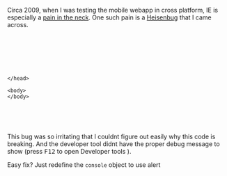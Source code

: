 Circa 2009, when I was testing the mobile webapp in cross platform, IE is especially a [pain in the neck](http://www.maheshsubramaniya.com/article/ie-6-and-ie-7-radio-buttons-doesnt-select.html). One such pain is a [Heisenbug](http://www.catb.org/jargon/html/H/heisenbug.html) that I came across.

<pre>

<html>
    <head>
        <script>
			console.log('heisenbug');
			alert('if you see this, then no heisenbug');
		</script>

    </head>

	<body>
	</body>

</html>

</pre>

This bug was so irritating that I couldnt figure out easily why this code is breaking. And the developer tool didnt have the proper debug message to show (press <kbd>F12</kbd> to open Developer tools ). 

Easy fix? Just  redefine the <code>console</code> object to use alert

<pre>
<script>
console.log = function(o){ alert(o); }
</script>
</pre>
